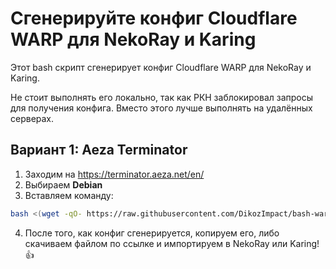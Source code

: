 # Сгенерируйте конфиг Cloudflare WARP для NekoRay и Karing
Этот bash скрипт сгенерирует конфиг Cloudflare WARP для NekoRay и Karing.

Не стоит выполнять его локально, так как РКН заблокировал запросы для получения конфига. Вместо этого лучше выполнять на удалённых серверах.

## Вариант 1: Aeza Terminator
1. Заходим на https://terminator.aeza.net/en/
2. Выбираем **Debian**
3. Вставляем команду:
```bash
bash <(wget -qO- https://raw.githubusercontent.com/DikozImpact/bash-warp-generator/refs/heads/patch-1/warp_generator_nekoray.sh)
```
4. После того, как конфиг сгенерируется, копируем его, либо скачиваем файлом по ссылке и импортируем в NekoRay или Karing!👍
